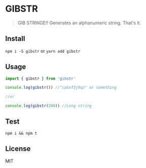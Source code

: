 # GIBSTR

> GIB STRINGE!! Generates an alphanumeric string. That's it.

## Install

`npm i -S gibstr` or `yarn add gibstr`

## Usage

```typescript
import { gibstr } from 'gibstr'

console.log(gibstr()) //"cpbxf3j9qz" or something

//or

console.log(gibstr(200)) //Long string
```

## Test

`npm i && npm t`

## License

MIT

